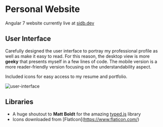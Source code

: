 # Personal Website

Angular 7 website currently live at [sidb.dev](sidb.dev)

## User Interface

Carefully designed the user interface to portray my professional profile as well as make it easy to read. For this reason, the desktop view is more **geeky** that presents myself in a few lines of code. The mobile version is a more reader-friendly version focusing on the understandability aspect. 

Included icons for easy access to my resume and portfolio.

![user-interface](https://user-images.githubusercontent.com/30483239/66672722-83f81f00-ec91-11e9-9c2e-7f55f39b1dbf.png)

## Libraries

- A huge shoutout to **Matt Boldt** for the amazing [typed.js](https://github.com/mattboldt/typed.js/) library
- Icons downloaded from [FlatIcon[(https://www.flaticon.com/)




